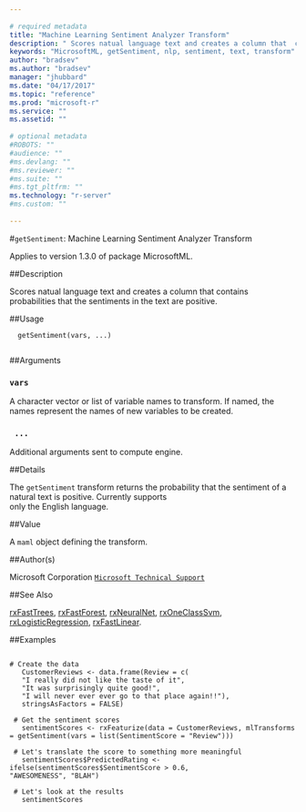 ```yaml
--- 
 
# required metadata 
title: "Machine Learning Sentiment Analyzer Transform" 
description: " Scores natual language text and creates a column that  contains probabilities that the sentiments in the text are positive. " 
keywords: "MicrosoftML, getSentiment, nlp, sentiment, text, transform" 
author: "bradsev"
ms.author: "bradsev" 
manager: "jhubbard" 
ms.date: "04/17/2017" 
ms.topic: "reference" 
ms.prod: "microsoft-r" 
ms.service: "" 
ms.assetid: "" 
 
# optional metadata 
#ROBOTS: "" 
#audience: "" 
#ms.devlang: "" 
#ms.reviewer: "" 
#ms.suite: "" 
#ms.tgt_pltfrm: "" 
ms.technology: "r-server" 
#ms.custom: "" 
 
--- 
```

 
 
 
 
#`getSentiment`: Machine Learning Sentiment Analyzer Transform

Applies to version 1.3.0 of package MicrosoftML.
 
##Description
 
Scores natual language text and creates a column that contains probabilities that the sentiments in the text are positive.
 
 
##Usage

```   
  getSentiment(vars, ...)
 
```
 
##Arguments

   
  
### `vars`
 A character vector or list of variable names to transform. If named, the names represent the names of new variables to be created. 
  
  
  
### ` ...`
 Additional arguments sent to compute engine. 
  
 
 
##Details
 
The `getSentiment` transform returns the probability that the sentiment of a natural text is positive. Currently supports  
only the English language.
 
 
##Value
 
A `maml` object defining the transform.
 
##Author(s)
 
Microsoft Corporation [`Microsoft Technical Support`](https://go.microsoft.com/fwlink/?LinkID=698556&clcid=0x409)

 
 
##See Also
 
[rxFastTrees](rxfasttrees.md), [rxFastForest](rxfastforest.md),
[rxNeuralNet](rxneuralnet.md), [rxOneClassSvm](rxoneclasssvm.md),
[rxLogisticRegression](rxlogisticregression.md), [rxFastLinear](rxfastlinear.md).
   
##Examples

 ```
   
 # Create the data
	CustomerReviews <- data.frame(Review = c(
    "I really did not like the taste of it",
    "It was surprisingly quite good!",
    "I will never ever ever go to that place again!!"),
    stringsAsFactors = FALSE)
  
  # Get the sentiment scores
	sentimentScores <- rxFeaturize(data = CustomerReviews, mlTransforms = getSentiment(vars = list(SentimentScore = "Review")))
  
  # Let's translate the score to something more meaningful
	sentimentScores$PredictedRating <- ifelse(sentimentScores$SentimentScore > 0.6,                                    "AWESOMENESS", "BLAH")
  
  # Let's look at the results
	sentimentScores
 
```
 
 
 
 
 
